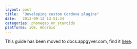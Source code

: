 ```yaml
---
layout: post
title:  "Developing custom Cordova plugins"
date:   2013-09-12 13:51:34
categories: phonegap_on_steroids
platforms: iOS, Android
---
```


This guide has been moved to docs.appgyver.com, find it [here](http://docs.appgyver.com/tooling/build-service/plugins/developing-custom-plugins/).

